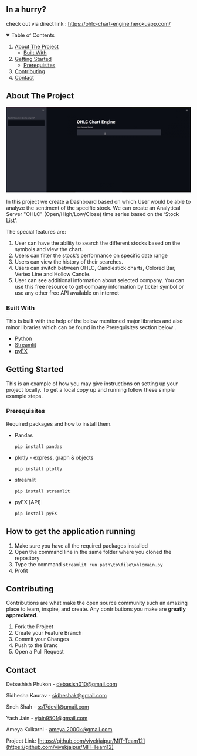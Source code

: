 <!-- TABLE OF CONTENTS -->
## In a hurry?
check out via direct link :
https://ohlc-chart-engine.herokuapp.com/
<details open="open">
<summary>Table of Contents</summary>
<ol>
<li>
<a href="#about-the-project">About The Project</a>
<ul>
<li><a href="#built-with">Built With</a></li>
</ul>
</li>
<li>
<a href="#getting-started">Getting Started</a>
<ul>
<li><a href="#prerequisites">Prerequisites</a></li>
</ul>
</li>
<li><a href="#contributing">Contributing</a></li>
<li><a href="#contact">Contact</a></li>
</ol>
</details>

<!-- ABOUT THE PROJECT -->

## About The Project

![Demo_Image](./demo.gif)

In this project we create a Dashboard based on which User would be able to analyze the sentiment of the specific stock. We can create an Analytical Server "OHLC" (Open/High/Low/Close) time series based on the ‘Stock List’.

The special features are:

1. User can have the ability to search the different stocks based on the symbols and view the chart.
2. Users can filter the stock’s performance on specific date range
3. Users can view the history of their searches.
4. Users can switch between OHLC, Candlestick charts, Colored Bar, Vertex Line and Hollow Candle.
5. User can see additional information about selected company. You can use this free resource to get company information by ticker symbol or use any other free API available on internet

### Built With

This is built with the help of the below mentioned major libraries and also minor libraries which can be found in the Prerequisites section below .

- [Python](https://www.python.org/)
- [Streamlit](https://streamlit.io/)
- [pyEX](https://pypi.org/project/pyEX/)

<!-- GETTING STARTED -->

## Getting Started

This is an example of how you may give instructions on setting up your project locally.
To get a local copy up and running follow these simple example steps.

### Prerequisites

Required packages and how to install them.

- Pandas

  ```
  pip install pandas
  ```


- plotly - express, graph & objects

  ```
  pip install plotly
  ```

- streamlit

  ```
  pip install streamlit
  ```

- pyEX [API]

  ```
  pip install pyEX
  ```

<!-- USAGE EXAMPLES -->
## How to get the application running
1. Make sure you have all the required packages installed
2. Open the command line in the same folder where you cloned the repository
3. Type the command `streamlit run path\to\file\ohlcmain.py`
4. Profit

## Contributing

Contributions are what make the open source community such an amazing place to learn, inspire, and create. Any contributions you make are **greatly appreciated**.

1. Fork the Project
2. Create your Feature Branch
3. Commit your Changes
4. Push to the Branc
5. Open a Pull Request

<!-- CONTACT -->

## Contact

Debashish Phukon - [debasish010@gmail.com](mailto:debasish010@gmail.com)

Sidhesha Kaurav - [sidheshak@gmail.com](mailto:sidheshak@gmail.com)

Sneh Shah - [ss17devil@gmail.com](mailto:ss17devil@gmail.com)

Yash Jain - [yjain9501@gmail.com](mailto:yjain9501@gmail.com)

Ameya Kulkarni - [ameya.2000k@gmail.com](mailto:ameya.2000k@gmail.com)

Project Link: [https://github.com/vivekjaipur/MIT-Team12](https://github.com/vivekjaipur/MIT-Team12)
